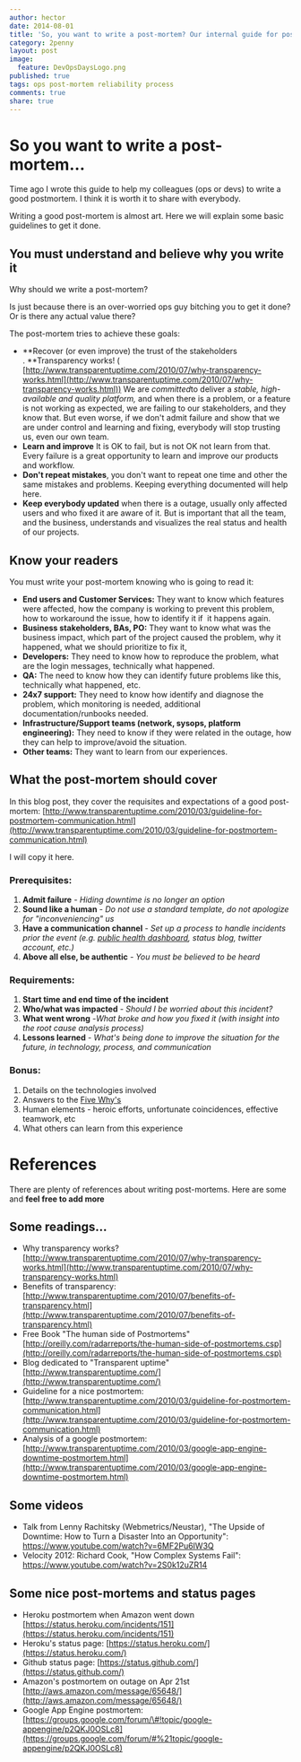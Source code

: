 ```yaml
---
author: hector
date: 2014-08-01
title: 'So, you want to write a post-mortem? Our internal guide for post-mortems'
category: 2penny
layout: post
image: 
  feature: DevOpsDaysLogo.png
published: true
tags: ops post-mortem reliability process
comments: true
share: true
---
```


So you want to write a post-mortem...
=====================================

Time ago I wrote this guide to help my colleagues (ops or devs) to write a 
good postmortem. I think it is worth it to share with everybody. 

Writing a good post-mortem is almost art. Here we will explain some basic guidelines to get it done.

You must understand and believe why you write it
------------------------------------------------

Why should we write a post-mortem? 

Is just because there is an over-worried ops guy bitching you to get it done?  Or is there any actual value there? 

The post-mortem tries to achieve these goals:

-   **Recover (or even improve) the trust of the stakeholders . **Transparency works! ( [http://www.transparentuptime.com/2010/07/why-transparency-works.html](http://www.transparentuptime.com/2010/07/why-transparency-works.html))
    We are *committed*to deliver a *stable, high-available and quality platform,* and when there is a problem, or a feature is not working as expected, we are failing to our stakeholders, and they know that.
    But even worse, if we don't admit failure and show that we are under control and learning and fixing, everybody will stop trusting us, even our own team.
-   **Learn and improve** It is OK to fail, but is not OK not learn from that. Every failure is a great opportunity to learn and improve our products and workflow.
-   **Don't repeat mistakes**, you don't want to repeat one time and other the same mistakes and problems. Keeping everything documented will help here.
-   **Keep everybody updated** when there is a outage, usually only affected users and who fixed it are aware of it. But is important that all the team, and the business, understands and visualizes the real status and health of our projects.

Know your readers
-----------------

You must write your post-mortem knowing who is going to read it:

-   **End users and Customer Services:** They want to know which features were affected, how the company is working to prevent this problem, how to workaround the issue, how to identify it if  it happens again.
-   **Business stakeholders, BAs, PO:** They want to know what was the business impact, which part of the project caused the problem, why it happened, what we should prioritize to fix it,
-   **Developers:** They need to know how to reproduce the problem, what are the login messages, technically what happened.
-   **QA:** The need to know how they can identify future problems like this, technically what happened, etc.
-   **24x7 support:** They need to know how identify and diagnose the problem, which monitoring is needed, additional documentation/runbooks needed.
-   **Infrastructure/Support teams (network, sysops, platform engineering):** They need to know if they were related in the outage, how they can help to improve/avoid the situation.
-   **Other teams:** They want to learn from our experiences.

What the post-mortem should cover
---------------------------------

In this blog post, they cover the requisites and expectations of a good post-mortem: [http://www.transparentuptime.com/2010/03/guideline-for-postmortem-communication.html](http://www.transparentuptime.com/2010/03/guideline-for-postmortem-communication.html)

I will copy it here.

### Prerequisites:

1.  **Admit failure** - *Hiding downtime is no longer an option*
2.  **Sound like a human** - *Do not use a standard template, do not apologize for "inconveniencing" us*
3.  **Have a communication channel** - *Set up a process to handle incidents prior the event (e.g. [public health dashboard](http://www.transparentuptime.com/2008/11/rules-for-successful-public-health.html), status blog, twitter account, etc.)*
4.  **Above all else, be authentic** *- You must be believed to be heard*

### Requirements:

1.  **Start time and end time of the incident**
2.  **Who/what was impacted** - *Should I be worried about this incident?*
3.  **What went wrong** -*What broke and how you fixed it (with insight into the root cause analysis process)*
4.  **Lessons learned** - *What's being done to improve the situation for the future, in technology, process, and communication*

### **Bonus:**

1.  Details on the technologies involved
2.  Answers to the [Five Why's](http://en.wikipedia.org/wiki/5_Whys)
3.  Human elements - heroic efforts, unfortunate coincidences, effective teamwork, etc
4.  What others can learn from this experience

References
==========

There are plenty of references about writing post-mortems. Here are some and **feel free to add more**

Some readings...
----------------

-   Why transparency works? [http://www.transparentuptime.com/2010/07/why-transparency-works.html](http://www.transparentuptime.com/2010/07/why-transparency-works.html)
-   Benefits of transparency: [http://www.transparentuptime.com/2010/07/benefits-of-transparency.html](http://www.transparentuptime.com/2010/07/benefits-of-transparency.html)
-   Free Book "The human side of Postmortems"  [http://oreilly.com/radarreports/the-human-side-of-postmortems.csp](http://oreilly.com/radarreports/the-human-side-of-postmortems.csp)
-   Blog dedicated to "Transparent uptime" [http://www.transparentuptime.com/](http://www.transparentuptime.com/)
-   Guideline for a nice postmortem: [http://www.transparentuptime.com/2010/03/guideline-for-postmortem-communication.html](http://www.transparentuptime.com/2010/03/guideline-for-postmortem-communication.html)
-   Analysis of a google postmortem: [http://www.transparentuptime.com/2010/03/google-app-engine-downtime-postmortem.html](http://www.transparentuptime.com/2010/03/google-app-engine-downtime-postmortem.html)

Some videos
-----------

-   Talk from Lenny Rachitsky (Webmetrics/Neustar), "The Upside of Downtime: How to Turn a Disaster Into an Opportunity": https://www.youtube.com/watch?v=6MF2Pu6IW3Q
-   Velocity 2012: Richard Cook, "How Complex Systems Fail": https://www.youtube.com/watch?v=2S0k12uZR14

Some nice post-mortems and status pages
---------------------------------------

-   Heroku postmortem when Amazon went down [https://status.heroku.com/incidents/151](https://status.heroku.com/incidents/151)
-   Heroku's status page: [https://status.heroku.com/](https://status.heroku.com/)
-   Github status page: [https://status.github.com/](https://status.github.com/)
-   Amazon's postmortem on outage on Apr 21st [http://aws.amazon.com/message/65648/](http://aws.amazon.com/message/65648/)
-   Google App Engine postmortem: [https://groups.google.com/forum/\#!topic/google-appengine/p2QKJ0OSLc8](https://groups.google.com/forum/#%21topic/google-appengine/p2QKJ0OSLc8)

